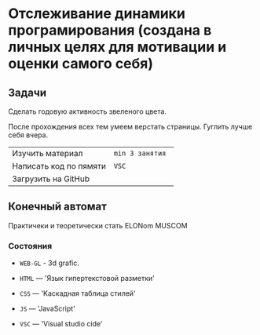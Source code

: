# Отслеживание динамики програмирования (создана в личных целях для мотивации и оценки самого себя)

## Задачи 



Сделать годовую активность звеленого цвета.

  
После прохождения всех тем умеем верстать страницы.
Гуглить лучше себя вчера.


|                        |                     |
|------------------------|:--------------------|
| Изучить материал       | `min 3 занятия `    |
| Написать код по пямяти | `VSC`               |
| Загрузить на GitHub    |                     |

## Конечный автомат

Практичеки и теоретически стать  ELONom MUSCOM



### Состояния

* `WEB-GL` - 3d grafic.

* `HTML` — 'Язык гипертекстовой разметки'

* `CSS` — 'Kаскадная таблица стилей'

* `JS` — 'JavaScript'

* `VSC` —  'Visual studio cide'

